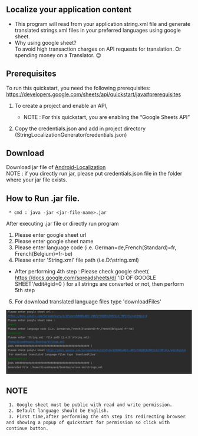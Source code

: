 ## Localize your application content

- This program will read from your application string.xml file and generate translated strings.xml files in your
  preferred languages using google sheet.
- Why using google sheet?</br>
  To avoid high transaction charges on API requests for translation. Or spending money on a Translator. 😉

## Prerequisites

To run this quickstart, you need the following
prerequisites:</br> https://developers.google.com/sheets/api/quickstart/java#prerequisites

1. To create a project and enable an API,
    - NOTE : For this quickstart, you are enabling the “Google Sheets API”

2. Copy the credentials.json and add in project directory (StringLocalizationGenerator/credentials.json)

## Download

Download jar file of [Android-Localization](lib/Android-Localization.jar)
</br>NOTE : if you directly run jar, please put credentials.json file in the folder where your jar file exists.

## How to Run .jar file.

     * cmd : java -jar <jar-file-name>.jar

After executing .jar file or directly run program

1. Please enter google sheet url
2. Please enter google sheet name
3. Please enter language code (i.e. German=de,French(Standard)=fr, French(Belgium)=fr-be)
4. Please enter 'String.xml' file path (i.e.D:\string.xml)

- After performing 4th step : Please check google sheet( https://docs.google.com/spreadsheets/d/ 'ID OF GOOGLE
  SHEET'/edit#gid=0 ) for all strings are converted or not, then perform 5th step

5. For download translated language files type 'downloadFiles'

![Procedure:](images/img_localization_run.png)
## NOTE

     1. Google sheet must be public with read and write permission.
     2. Default language should be English.
     3. First time,after performing the 4th step its redirecting browser and showing a popup of quickstart for permission so click with continue button.
     